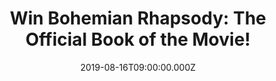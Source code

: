 ---
campaign-uuid: "c-bae35037-350d-499f-87ca-5c6493f79c50"
type: "Competition"
category: "Gifts"
date: "2019-08-16T09:00:00.000Z"
end-date: "2019-09-16T09:00:00.000Z"
disable-form: false
is_promoted: false
has_entry_page: true
title: "Win Bohemian Rhapsody: The Official Book of the Movie!"
competition-description: "<p>We have on our hands Bohemian Rhapsody: The Official\
  \ Book of the Movie to giveaway to one lucky Queen fan! See how 1970s London, Live\
  \ Aid and many other pivotal moments and places in the history of the band were\
  \ recreated for the film, with then-and-now imagery highlighting how carefully the\
  \ people, events, music and costumes were recreated for this hotly anticipated movie.</p>\n\
  <p>Want it? Click below for a chance to win.</p>\n"
hero-header: "Win Bohemian Rhapsody: The Official Book of the Movie!"
terms-confirmation: "N/A"
banner-img: "https://assets.expresslyapp.com/asset-e555e641-f28d-41e9-b317-7395dca58e8c.jpg"
logo-left-href: "http://club.expressly.io"
logo-left-image: "https://assets.expresslyapp.com/asset-da681b65-f611-47f5-90df-41fa212b5bd3.jpg"
logo-left-title: "Expressly Club"
bg-image-hero: "https://assets.expresslyapp.com/asset-2e550d1a-58fa-46df-ae34-64db11ee8eae.jpg"
bg-image-first: "https://assets.expresslyapp.com/asset-55287152-1a4d-44f3-8626-6e361e1b5897.jpg"
section1-content: "<p>Bohemian Rhapsody will look at all aspects of the making of\
  \ the Queen biopic and the story of Freddie Mercury and Queen. The author has full\
  \ access to key cast and crew members who recount how Freddie Mercury (and Queen's)\
  \ story was brought to life.</p>\n<p>See pivotal moments and places in the history\
  \ of the band were recreated for the film. Click below for a chance to win now.</p>\n"
entry-title: "Win Bohemian Rhapsody: The Official Book of the Movie!"
entry-content: "<p>Enter the draw to win Bohemian Rhapsody: The Official Book of the\
  \ Movie by completing the form below before 23:59 on the 16th of September 2019.</p>\n"
has-winner: false
prize-description: "Bohemian Rhapsody: The Official Book of the Movie."
special-conditions: "Multiple entries are allowed up to one every day.\r\n\r\nThis\
  \ competition is also available on: http://aaa.nme.com/competitons/bohemian-rhapsody-movie-official-book"
country-restrictions:
- "GB"
---